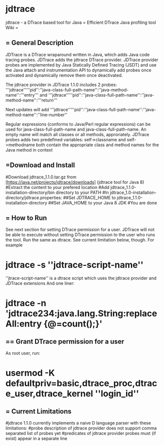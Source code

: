 # jdtrace
jdtrace - a DTrace based tool for Java
= Efficient DTrace Java profiling tool Wiki =


= General Description
----
JDTrace is a DTrace wraparound written in Java, which adds Java code
tracing probes. JDTrace adds the jdtrace DTrace provider. JDTrace
provider probes are implemented by Java Statically Defined Tracing
(JSDT) and use the Java attach and instrumentation API to dynamically add
probes once activated and dynamically remove them once deactivated.

The jdtrace provider in JDTrace 1.1.0 includes 2 probes:
 '''jdtrace'''''pid'':''java-class-full-path-name'':''java-method-name'':'''entry'''
and
 '''jdtrace'''''pid'':''java-class-full-path-name'':''java-method-name'':'''return'''

Next updates will add
 '''jdtrace'''''pid'':''java-class-full-path-name'':''java-method-name'':''line-number''

Regular expressions (conforms to Java/Perl regular expressions) can be used for java-class-full-path-name and java-class-full-path-name. An empty name will match all classes or all methods, approriately.
JDTrace probes adds two predefined variables: 
self->classname and
self->methodname
both contain the appropriate class and method names for the Java method in context 

=Download and Install
----
#Download jdtrace_1.1.0.tar.gz from [https://java.net/projects/jdtrace/downloads] (jdtrace tool for Java 8)
#Extract the content to your prefered location
#Add jdtrace_1.1.0-installation-directory/bin directory to your PATH
#In jdtrace_1.0-installation-directory/jdtrace.properties:
##Set JDTRACE_HOME to jdtrace_1.1.0-installation-directory
##Set JAVA_HOME to your Java 8 JDK
#You are done

= How to Run
----
See next section for setting DTrace permission for a user. JDTrace will not be able to execute without setting DTrace permission to the user who runs the tool.
Run the same as dtrace. See current limitation below, though.
For example
 # jdtrace -s ''jdtrace-script-name''
 ''jtrace-script-name'' is a dtrace script which uses the jdtrace provider and JDTrace extensions
And one liner:
 # jdtrace -n 'jdtrace234:java.lang.String:replaceAll:entry {@=count();}'


== Grant DTrace permission for a user
----
As root user, run:
 # usermod -K defaultpriv=basic,dtrace_proc,dtrace_user,dtrace_kernel ''login_id''


= Current Limitations
----
#jdtrace 1.1.0 currently implements a naive D language parser with these limitations:
#probe description of jdtrace provider does not support comma separated list of probes yet
#predicates of jdtrace provider probes must (if exist) appear in a separate line

